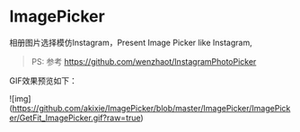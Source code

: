 # ImagePicker
相册图片选择模仿Instagram，Present Image Picker like Instagram,



> PS: 参考 https://github.com/wenzhaot/InstagramPhotoPicker

GIF效果预览如下：

![img] (https://github.com/akixie/ImagePicker/blob/master/ImagePicker/ImagePicker/GetFit_ImagePicker.gif?raw=true)
